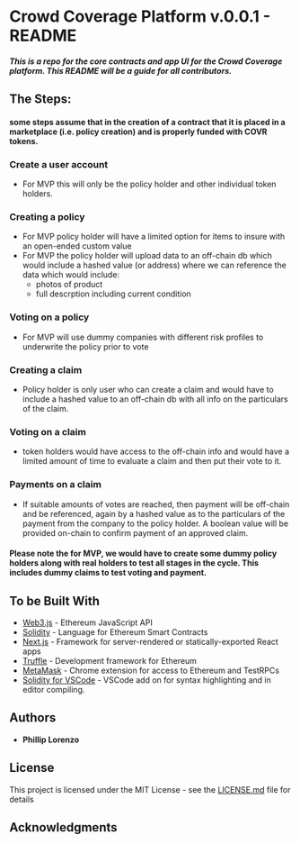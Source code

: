 # Crowd Coverage Platform v.0.0.1 - README

##### This is a repo for the core contracts and app UI for the Crowd Coverage platform. This README will be a guide for all contributors. 

## The Steps:
#### some steps assume that in the creation of a contract that it is placed in a marketplace (i.e. policy creation) and is properly funded with COVR tokens.

### Create a user account
* For MVP this will only be the policy holder and other individual token holders.
### Creating a policy
* For MVP policy holder will have a limited option for items to insure with an open-ended custom value
* For MVP the policy holder will upload data to an off-chain db which would include a hashed value (or address) where we can reference the data which would include: 
  * photos of product
  * full descrption including current condition
### Voting on a policy
* For MVP will use dummy companies with different risk profiles to underwrite the policy prior to vote
### Creating a claim
* Policy holder is only user who can create a claim and would have to include a hashed value to an off-chain db with all info on the particulars of the claim.
### Voting on a claim
* token holders would have access to the off-chain info and would have a limited amount of time to evaluate a claim and then put their vote to it.
### Payments on a claim
* If suitable amounts of votes are reached, then payment will be off-chain and be referenced, again by a hashed value as to the particulars of the payment from the company to the policy holder. A boolean value will be provided on-chain to confirm payment of an approved claim. 

#### Please note the for MVP, we would have to create some dummy policy holders along with real holders to test all stages in the cycle. This includes dummy claims to test voting and payment. 


## To be Built With
* [Web3.js](https://github.com/ethereum/web3.js) - Ethereum JavaScript API
* [Solidity](https://github.com/ethereum/solidity) - Language for Ethereum Smart Contracts
* [Next.js](https://github.com/zeit/next.js/) - Framework for server-rendered or statically-exported React apps
* [Truffle](https://github.com/ethereum/solidity) - Development framework for Ethereum
* [MetaMask](https://metamask.io/) - Chrome extension for access to Ethereum and TestRPCs 
* [Solidity for VSCode](https://github.com/juanfranblanco/vscode-solidity) - VSCode add on for syntax highlighting and in editor compiling.  

## Authors

* **Phillip Lorenzo** 

## License

This project is licensed under the MIT License - see the [LICENSE.md](LICENSE.md) file for details

## Acknowledgments
